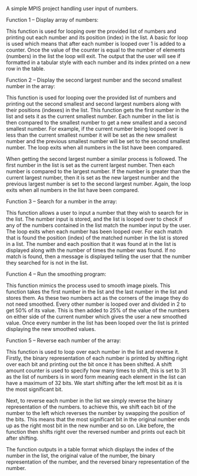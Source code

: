 A simple MPIS project handling user input of numbers.


Function 1 – Display array of numbers: 

This function is used for looping over the provided list of numbers and printing out each number and its position (index) in the list. A basic for loop is used which means that after each number is looped over 1 is added to a counter. Once the value of the counter is equal to the number of elements (numbers) in the list the loop will exit. The output that the user will see if formatted in a tabular style with each number and its index printed on a new row in the table. 


Function 2 – Display the second largest number and the second smallest number in the array:

This function is used for looping over the provided list of numbers and printing out the second smallest and second largest numbers along with their positions (indexes) in the list. This function gets the first number in the list and sets it as the current smallest number. Each number in the list is then compared to the smallest number to get a new smallest and a second smallest number. For example, if the current number being looped over is less than the current smallest number it will be set as the new smallest number and the previous smallest number will be set to the second smallest number. The loop exits when all numbers in the list have been compared. 

When getting the second largest number a similar process is followed. The first number in the list is set as the current largest number. Then each number is compared to the largest number. If the number is greater than the current largest number, then it is set as the new largest number and the previous largest number is set to the second largest number. Again, the loop exits when all numbers in the list have been compared. 


Function 3 – Search for a number in the array:

This function allows a user to input a number that they wish to search for in the list. The number input is stored, and the list is looped over to check if any of the numbers contained in the list match the number input by the user. The loop exits when each number has been looped over. For each match that is found the position (index) of the matched number in the list is stored in a list. The number and each position that it was found at in the list is displayed along with the number of times the number was found. If no match is found, then a message is displayed telling the user that the number they searched for is not in the list.  


Function 4 – Run the smoothing program:

This function mimics the process used to smooth image pixels. This function takes the first number in the list and the last number in the list and stores them. As these two numbers act as the corners of the image they do not need smoothed. Every other number is looped over and divided in 2 to get 50% of its value. This is then added to 25% of the value of the numbers on either side of the current number which gives the user a new smoothed value. Once every number in the list has been looped over the list is printed displaying the new smoothed values. 


Function 5 – Reverse each number of the array:

This function is used to loop over each number in the list and reverse it. Firstly, the binary representation of each number is printed by shifting right over each bit  and printing out the bit once it has been shifted. A shift amount counter is used to specify how many times to shift, this is set to 31 as the list of numbers is in word form meaning each element in the list can have a maximum of 32 bits. We start shifting after the left most bit as it is the most significant bit.  

Next, to reverse each number in the list we simply reverse the binary representation of the numbers. to achieve this, we shift each bit of the number to the left which reverses the number by swapping the position of the bits. This means that the most significant bit in the original number ends up as the right most bit in the new number and so on. Like before, the function then shifts right over the reversed number and prints out each bit after shifting.  

The function outputs in a table format which displays the index of the number in the list, the original value of the number, the binary representation of the number, and the reversed binary representation of the number. 
